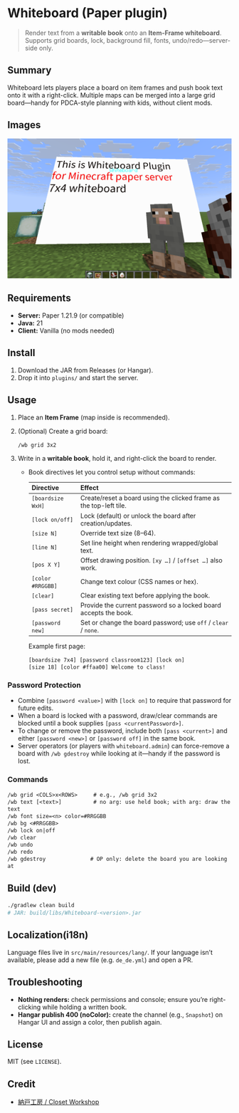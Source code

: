 # Whiteboard (Paper plugin)

> Render text from a **writable book** onto an **Item-Frame whiteboard**.
> Supports grid boards, lock, background fill, fonts, undo/redo—server-side only.

## Summary

Whiteboard lets players place a board on item frames and push book text onto it with a right-click. Multiple maps can be merged into a large grid board—handy for PDCA-style planning with kids, without client mods.

## Images

![whiteboard](assets/images/Minecraft_papar_whiteboard-plugin.png)

## Requirements

* **Server:** Paper 1.21.9 (or compatible)
* **Java:** 21
* **Client:** Vanilla (no mods needed)

## Install

1. Download the JAR from Releases (or Hangar).
2. Drop it into `plugins/` and start the server.

## Usage

1. Place an **Item Frame** (map inside is recommended).
2. (Optional) Create a grid board:

   ```
   /wb grid 3x2
   ```
3. Write in a **writable book**, hold it, and right-click the board to render.
   * Book directives let you control setup without commands:

     | Directive            | Effect                                                             |
     |---------------------|---------------------------------------------------------------------|
     | `[boardsize WxH]`   | Create/reset a board using the clicked frame as the top-left tile.  |
     | `[lock on/off]`     | Lock (default) or unlock the board after creation/updates.          |
     | `[size N]`          | Override text size (8–64).                                          |
     | `[line N]`          | Set line height when rendering wrapped/global text.                 |
     | `[pos X Y]`         | Offset drawing position. `[xy …]` / `[offset …]` also work.         |
     | `[color #RRGGBB]`   | Change text colour (CSS names or hex).                              |
     | `[clear]`           | Clear existing text before applying the book.                       |
     | `[pass secret]`     | Provide the current password so a locked board accepts the book.    |
     | `[password new]`    | Set or change the board password; use `off` / `clear` / `none`.     |

     Example first page:

     ```
     [boardsize 7x4] [password classroom123] [lock on]
     [size 18] [color #ffaa00] Welcome to class!
     ```

### Password Protection

- Combine `[password <value>]` with `[lock on]` to require that password for future edits.
- When a board is locked with a password, draw/clear commands are blocked until a book supplies `[pass <currentPassword>]`.
- To change or remove the password, include both `[pass <current>]` and either `[password <new>]` or `[password off]` in the same book.
- Server operators (or players with `whiteboard.admin`) can force-remove a board with `/wb gdestroy` while looking at it—handy if the password is lost.

### Commands

```
/wb grid <COLS>x<ROWS>     # e.g., /wb grid 3x2
/wb text [<text>]          # no arg: use held book; with arg: draw the text
/wb font size=<n> color=#RRGGBB
/wb bg <#RRGGBB>
/wb lock on|off
/wb clear
/wb undo
/wb redo
/wb gdestroy              # OP only: delete the board you are looking at
```

## Build (dev)

```bash
./gradlew clean build
# JAR: build/libs/Whiteboard-<version>.jar
```

## Localization(i18n)
Language files live in `src/main/resources/lang/`.
If your language isn’t available, please add a new file (e.g. `de_de.yml`) and open a PR.

## Troubleshooting

* **Nothing renders:** check permissions and console; ensure you’re right-clicking while holding a written book.
* **Hangar publish 400 (noColor):** create the channel (e.g., `Snapshot`) on Hangar UI and assign a color, then publish again.

## License

MIT (see `LICENSE`).

## Credit
* [納戸工房 / Closet Workshop](https://donguri3.net/)
